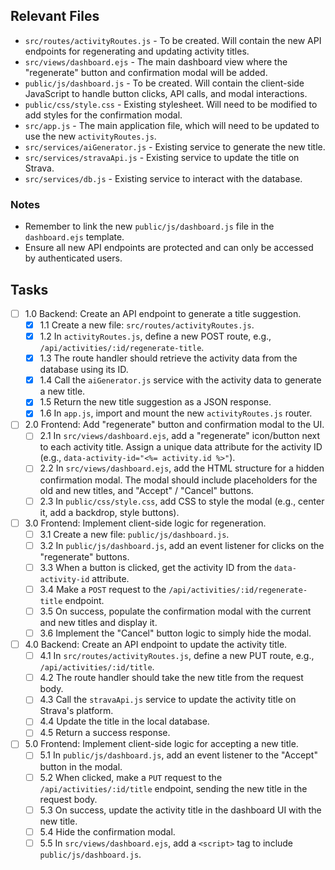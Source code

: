 ## Relevant Files

- `src/routes/activityRoutes.js` - To be created. Will contain the new API endpoints for regenerating and updating activity titles.
- `src/views/dashboard.ejs` - The main dashboard view where the "regenerate" button and confirmation modal will be added.
- `public/js/dashboard.js` - To be created. Will contain the client-side JavaScript to handle button clicks, API calls, and modal interactions.
- `public/css/style.css` - Existing stylesheet. Will need to be modified to add styles for the confirmation modal.
- `src/app.js` - The main application file, which will need to be updated to use the new `activityRoutes.js`.
- `src/services/aiGenerator.js` - Existing service to generate the new title.
- `src/services/stravaApi.js` - Existing service to update the title on Strava.
- `src/services/db.js` - Existing service to interact with the database.

### Notes

- Remember to link the new `public/js/dashboard.js` file in the `dashboard.ejs` template.
- Ensure all new API endpoints are protected and can only be accessed by authenticated users.

## Tasks

- [ ] 1.0 Backend: Create an API endpoint to generate a title suggestion.
  - [x] 1.1 Create a new file: `src/routes/activityRoutes.js`.
  - [x] 1.2 In `activityRoutes.js`, define a new POST route, e.g., `/api/activities/:id/regenerate-title`.
  - [x] 1.3 The route handler should retrieve the activity data from the database using its ID.
  - [x] 1.4 Call the `aiGenerator.js` service with the activity data to generate a new title.
  - [x] 1.5 Return the new title suggestion as a JSON response.
  - [x] 1.6 In `app.js`, import and mount the new `activityRoutes.js` router.
- [ ] 2.0 Frontend: Add "regenerate" button and confirmation modal to the UI.
  - [ ] 2.1 In `src/views/dashboard.ejs`, add a "regenerate" icon/button next to each activity title. Assign a unique data attribute for the activity ID (e.g., `data-activity-id="<%= activity.id %>"`).
  - [ ] 2.2 In `src/views/dashboard.ejs`, add the HTML structure for a hidden confirmation modal. The modal should include placeholders for the old and new titles, and "Accept" / "Cancel" buttons.
  - [ ] 2.3 In `public/css/style.css`, add CSS to style the modal (e.g., center it, add a backdrop, style buttons).
- [ ] 3.0 Frontend: Implement client-side logic for regeneration.
  - [ ] 3.1 Create a new file: `public/js/dashboard.js`.
  - [ ] 3.2 In `public/js/dashboard.js`, add an event listener for clicks on the "regenerate" buttons.
  - [ ] 3.3 When a button is clicked, get the activity ID from the `data-activity-id` attribute.
  - [ ] 3.4 Make a `POST` request to the `/api/activities/:id/regenerate-title` endpoint.
  - [ ] 3.5 On success, populate the confirmation modal with the current and new titles and display it.
  - [ ] 3.6 Implement the "Cancel" button logic to simply hide the modal.
- [ ] 4.0 Backend: Create an API endpoint to update the activity title.
  - [ ] 4.1 In `src/routes/activityRoutes.js`, define a new PUT route, e.g., `/api/activities/:id/title`.
  - [ ] 4.2 The route handler should take the new title from the request body.
  - [ ] 4.3 Call the `stravaApi.js` service to update the activity title on Strava's platform.
  - [ ] 4.4 Update the title in the local database.
  - [ ] 4.5 Return a success response.
- [ ] 5.0 Frontend: Implement client-side logic for accepting a new title.
  - [ ] 5.1 In `public/js/dashboard.js`, add an event listener to the "Accept" button in the modal.
  - [ ] 5.2 When clicked, make a `PUT` request to the `/api/activities/:id/title` endpoint, sending the new title in the request body.
  - [ ] 5.3 On success, update the activity title in the dashboard UI with the new title.
  - [ ] 5.4 Hide the confirmation modal.
  - [ ] 5.5 In `src/views/dashboard.ejs`, add a `<script>` tag to include `public/js/dashboard.js`. 